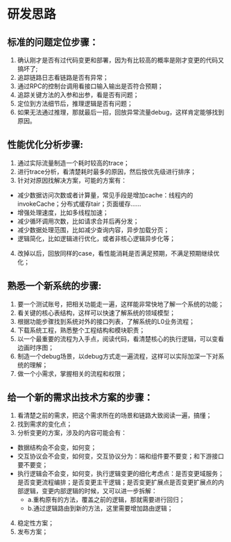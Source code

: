 # 研发思路

## 标准的问题定位步骤：
1. 确认刚才是否有过代码变更和部署，因为有比较高的概率是刚才变更的代码又搞坏了;
2. 追踪链路日志看链路是否有异常；
3. 通过RPC的控制台调用看接口输入输出是否符合预期；
4. 追踪关键方法的入参和出参，看是否有问题；
5. 定位到方法细节后，推理逻辑是否有问题；
6. 如果无法通过推理，那就最后一招，回放异常流量debug，这样肯定能够找到原因。

## 性能优化分析步骤:
1. 通过实际流量制造一个耗时较高的trace；
2. 进行trace分析，看清楚耗时最多的原因，然后按优先级进行排序；
3. 针对对原因找解决方案，可能的方案有：
  - 减少数据访问次数或者计算量，常见手段是增加cache：线程内的invokeCache；分布式缓存tair；页面缓存……
  - 增强处理速度，比如多线程加速；
  - 减少循环调用次数，比如请求合并后再分发；
  - 减少数据处理范围，比如减少查询内容，异步加载分页；
  - 逻辑简化，比如逻辑进行优化，或者非核心逻辑异步化等；
4. 改掉以后，回放同样的case，看性能消耗是否满足预期，不满足预期继续优化；

## 熟悉一个新系统的步骤:
1. 要一个测试账号，把相关功能走一遍，这样能非常快地了解一个系统的功能；
2. 看关键的核心表结构，这样可以快速了解系统的领域模型；
3. 根据功能步骤找到系统对外的接口列表，了解系统的L0业务流程；
4. 下载系统工程，熟悉整个工程结构和模块职责；
5. 以一个最重要的流程为入手点，阅读代码，看清楚核心的执行逻辑，可以变看边画时序图；
6. 制造一个debug场景，以debug方式走一遍流程，这样可以实际加深一下对系统的理解；
7. 做一个小需求，掌握相关的流程和权限；

## 给一个新的需求出技术方案的步骤：
1. 看清楚之前的需求，把这个需求所在的场景和链路大致阅读一遍，搞懂；
2. 找到需求的变化点；
3. 分析变更的方案，涉及的内容可能会有：
  - 数据结构会不会变，如何变；
  - 交互协议会不会变，如何变，交互协议分为：端和组件要不要变；和下游接口要不要变；
  - 执行逻辑会不会变，如何变，执行逻辑变更的细化考虑点：是否变更域服务；是否变更流程编排；是否变更主干逻辑；是否变更扩展点是否变更扩展点的内部逻辑，变更内部逻辑的时候，又可以进一步拆解：
    - a.重构原有的方法，覆盖之前的逻辑，那就需要进行回归；
    - b.通过逻辑路由到新的方法，这里需要增加路由逻辑；
4. 稳定性方案；
5. 发布方案；
